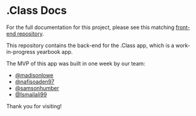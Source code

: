 # .Class Docs

For the full documentation for this project, please see this matching [front-end repository](https://github.com/SchoolOfCode/w9_frontend-project-room-21-1).

This repository contains the back-end for the .Class app, which is a work-in-progress yearbook app.

The MVP of this app was built in one week by our team:

- [@madisonlowe](https://github.com/madisonlowe)
- [@nafisoaden97](https://github.com/nafisoaden97)
- [@samsonhumber](https://github.com/samsonhumber)
- [@Ismailali99](https://github.com/Ismailali99)

Thank you for visiting!
